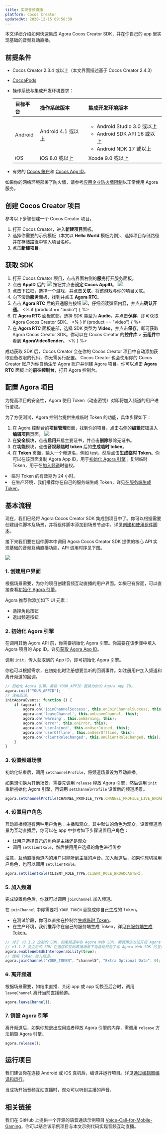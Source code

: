 ```yaml
---
title: 实现音频直播
platform: Cocos Creator
updatedAt: 2020-12-15 09:58:39
---
```


本文详细介绍如何快速集成 Agora Cocos Creator SDK，并在你自己的 app 里实现基础的音频互动直播。

## 前提条件

- Cocos Creator 2.3.4 或以上（本文界面描述基于 Cocos Creator 2.4.3）
- [CocoaPods](https://guides.cocoapods.org/using/getting-started.html#getting-started)
- 操作系统与集成开发环境要求：

  | 目标平台 | 操作系统版本       | 集成开发环境版本                                                                                            |
  | :------- | :----------------- | :---------------------------------------------------------------------------------------------------------- |
  | Android  | Android 4.1 或以上 | <ul><li>Android Studio 3.0 或以上</li><li>Android SDK API 16 或以上</li><li>Android NDK 17 或以上</li></ul> |
  | iOS      | iOS 8.0 或以上     | Xcode 9.0 或以上                                                                                            |

- 有效的 [Cocos 账户](https://account.cocos.com/)和 [Cocos App ID](https://docs.cocos.com/creator/manual/zh/cocos-service/user-guide.html)。

 <div class="alert note">如果你的网络环境部署了防火墙，请参考<a href="https://docs.agora.io/cn/Agora%20Platform/firewall?platform=Cocos%20Creator">应用企业防火墙限制</a >以正常使用 Agora 服务。</div>

## 创建 Cocos Creator 项目

参考以下步骤创建一个 Cocos Creator 项目。

1. 打开 Cocos Creator，进入**新建项目**面板。
2. 选择你需要的示例模板（本文以 **Hello World** 模板为例）、选择项目存储路径并在存储路径中输入项目名称。
3. 点击**新建项目**。

## 获取 SDK

1. 打开 Cocos Creator 项目，点击界面右侧的**服务**打开服务面板。
2. 点击 **AppID** 后的 ![](https://web-cdn.agora.io/docs-files/1603983326448) 按钮并点击**设定 Cocos AppID**。
   ![](https://web-cdn.agora.io/docs-files/1603984502139)
3. 点击下拉框，选择一个游戏，并点击**关联**，将该游戏与你的项目关联。
4. 向下滚动**服务**面板，找到并点击 **Agora RTC**。
5. 点击 **Agora RTC** 后的开通服务按钮 ![](https://web-cdn.agora.io/docs-files/1603983397604)，仔细阅读弹窗内容，并点击**确认开通**。
   <% if (product == "audio") { %>
6. 在 **Agora RTC** 面板底部，选择 SDK 类型为 **Audio**，并点击**保存**，即可获取 Agora Cocos Creator SDK。
   <% } if (product == "video") { %>
7. 在 **Agora RTC** 面板底部，选择 SDK 类型为 **Video**，并点击**保存**，即可获取 Agora Cocos Creator SDK。你可以在 Cocos Creator 的**控件库** > **云组件**中看到 **AgoraVideoRender**。
   <% } %>

成功获取 SDK 后，Cocos Creator 会在你的 Cocos Creator 项目中自动添加获取设备权限的代码，你无需另行配置。
Cocos Creator 也会使用你的 Cocos Creator 账户为你自动注册 Agora 账户并创建 Agora 项目。你可以点击 **Agora RTC** 面板上的**前往控制台**，打开 Agora 控制台。

## <a name="configure"></a>配置 Agora 项目

为提高项目的安全性，Agora 使用 Token（动态密钥）对即将加入频道的用户进行鉴权。

为了方便测试，Agora 控制台提供生成临时 Token 的功能，具体步骤如下：

1. 在 Agora 控制台的**项目管理**页面，找到你的项目，点击右侧的**编辑**按钮进入**编辑项目**页面。
   ![](https://web-cdn.agora.io/docs-files/1606295923430)
2. 在**安全**模块，点击**启用**开启主要证书，并点击**删除**移除无证书。
3. 在**功能**模块，点击**音视频临时 token** 后的**生成临时 token**。
4. 在 **Token** 页面，输入一个频道名，例如 test，然后点击**生成临时 Token**。你可以在该页面复制 Agora App ID，用于[初始化 Agora 引擎](#initialize)；复制临时 Token，用于在[加入频道](#join)时鉴权。

<div class="alert note"><li>临时 Token 的有效期为 24 小时。<li>在生产环境，我们推荐你在自己的服务端生成 Token，详见<a href="https://docs.agora.io/cn/Interactive%20Broadcast/token_server?platform=Cocos%20Creator">在服务端生成 Token</a >。</div>

## 基本流程

现在，我们已经将 Agora Cocos Creator SDK 集成到项目中了。你可以根据需要创建组件脚本及场景，并将组件脚本添加到场景节点中。详见[创建和使用组件脚本](https://docs.cocos.com/creator/manual/zh/scripting/use-component.html)。

接下来我们要在组件脚本中调用 Agora Cocos Creator SDK 提供的核心 API 实现基础的音频互动直播功能，API 调用时序见下图。

![](https://web-cdn.agora.io/docs-files/1603984592578)

### 1. 创建用户界面

根据场景需要，为你的项目创建音频互动直播的用户界面。如果已有界面，可以直接查看[初始化 Agora 引擎](#initialize)。

Agora 推荐你添加如下 UI 元素：

- 选择角色按钮
- 退出频道按钮

### <a name="initialize"></a>2. 初始化 Agora 引擎

在调用其他 Agora API 前，你需要初始化 Agora 引擎。你需要在该步骤中填入 Agora 项目的 App ID。详见[获取 Agora App ID](https://docs.agora.io/cn/Agora%20Platform/token?platform=All%20Platforms#getappid)。

调用 `init`，传入获取到的 App ID，即可初始化 Agora 引擎。

你也可以根据需求，在初始化时注册想要监听的回调事件。如注册用户加入频道和离开频道的回调。

```typescript
// 初始化 Agora 引擎。需将 YOUR_APPID 替换为你的 Agora App ID。
agora.init("YOUR_APPID");
// 注册回调。
initAgoraEvents: function () {
    if (agora) {
        agora.on('joinChannelSuccess', this.onJoinChannelSuccess, this);
        agora.on('leaveChannel', this.onLeaveChannel, this);
        agora.on('warning', this.onWarning, this);
        agora.on('error', this.onError, this);
        agora.on('userJoined', this.onUserJoined, this);
        agora.on('userOffline', this.onUserOffline, this);
        agora.on('clientRoleChanged', this.onClientRoleChanged, this);
    }
}
```

### 3. 设置频道场景

初始化结束后，调用 `setChannelProfile`，将频道场景设为互动直播。

如果想切换为其他场景，需要先调用 `release` 释放 Agora 引擎，然后调用 `init` 重新初始化 Agora 引擎，再调用 `setChannelProfile` 设置新的频道场景。

```typescript
agora.setChannelProfile(CHANNEL_PROFILE_TYPE.CHANNEL_PROFILE_LIVE_BROADCASTING);
```

### 4. 设置用户角色

互动直播频道有两种用户角色：主播和观众，其中默认的角色为观众。设置频道场景为互动直播后，你可以在 app 中参考如下步骤设置用户角色：

- 让用户选择自己的角色是主播还是观众
- 调用 `setClientRole`，然后使用用户选择的角色进行传参

注意，互动直播频道内的用户只能听到主播的声音。加入频道后，如果你想切换用户角色，也可以调用 `setClientRole`。

```typescript
agora.setClientRole(CLIENT_ROLE_TYPE.CLIENT_ROLE_BROADCASTER);
```

### 5. 加入频道

完成设置角色后，你就可以调用 `joinChannel` 加入频道。

在 `joinChannel` 中你需要将 `YOUR_TOKEN` 替换成你自己生成的 Token。

- 在测试阶段，你可以直接在控制台[生成临时 Token](https://docs.agora.io/en/Agora%20Platform/token#get-a-temporary-token)。
- 在生产环境，我们推荐你在自己的服务端生成 Token，详见[在服务端生成 Token](./token_server)。

```typescript
// 对于 v3.1.2 之前的 SDK，如果频道中有 Agora Web SDK，需调用该方法开启 Agora Cocos Creator SDK 和 Agora Web SDK 互通。
// v3.1.2 及之后的 SDK 在通信和互动直播场景下均自动开启了与 Agora Web SDK 的互通，无需调用该方法。
agora.enableWebSdkInteroperability(true);
// 使用 Token 加入频道。
agora.joinChannel("YOUR_TOKEN", “channel5”, "Extra Optional Data", 0);
```

### 6. 离开频道

根据场景需要，如结束直播、关闭 app 或 app 切换至后台时，调用 `leaveChannel` 离开当前直播频道。

```typescript
agora.leaveChannel();
```

### 7. 销毁 Agora 引擎

离开频道后，如果你想退出应用或者释放 Agora 引擎的内存，需调用 `release` 方法销毁 Agora 引擎。

```typescript
agora.release();
```

## 运行项目

我们建议你在连接 Android 或 iOS 真机后，编译并运行项目。详见[通过编辑器编译和运行](https://docs.cocos.com/creator/manual/zh/publish/publish-native.html#通过编辑器编译和运行)。

当成功开始音频互动直播时，观众可以听到主播的声音。

## 相关链接

我们在 GitHub 上提供一个开源的语音通话示例项目 [Voice-Call-for-Mobile-Gaming](https://github.com/AgoraIO/Voice-Call-for-Mobile-Gaming/tree/master/Basic-Voice-Call-for-Gaming/Hello-CocosCreator-Voice-Agora)，你可以结合该示例项目与本文示例代码实现音频互动直播。
